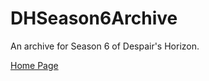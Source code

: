 # DHSeason6Archive
An archive for Season 6 of Despair's Horizon.

[Home Page](https://sonic4999.github.io/DHSeason6Archive/Home)
